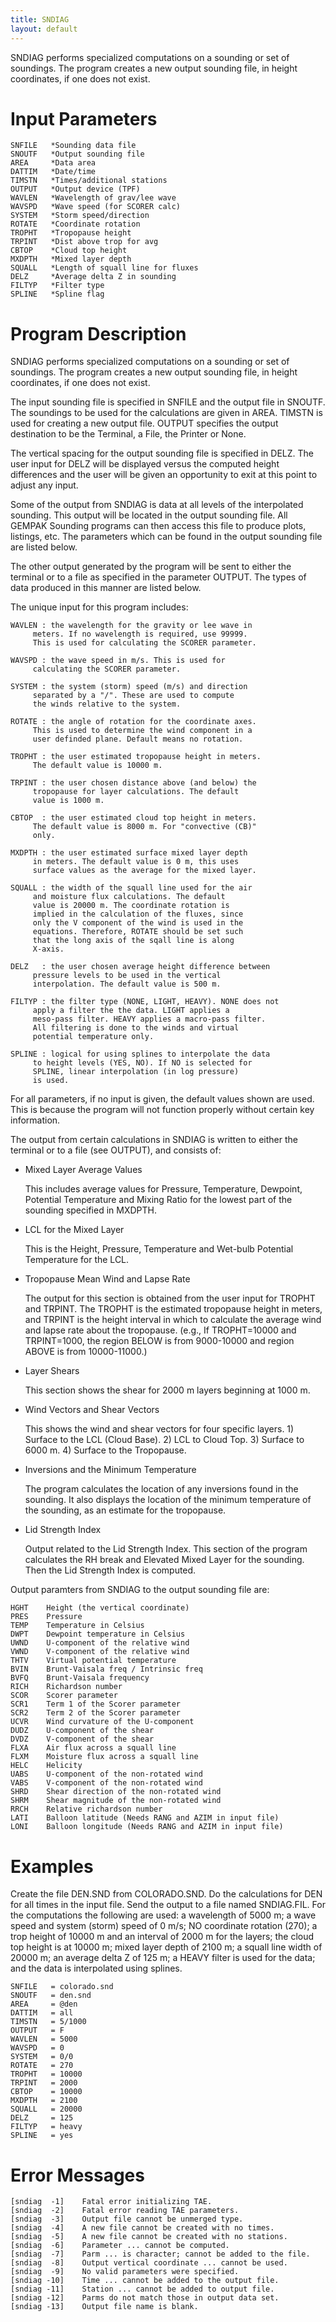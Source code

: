 ```yaml
---
title: SNDIAG
layout: default
---
```


SNDIAG performs specialized computations on a sounding or set
of soundings. The program creates a new output sounding file,
in height coordinates, if one does not exist.


# Input Parameters

	SNFILE	 *Sounding data file
	SNOUTF	 *Output sounding file
	AREA	 *Data area
	DATTIM	 *Date/time
	TIMSTN	 *Times/additional stations
	OUTPUT	 *Output device (TPF)
	WAVLEN	 *Wavelength of grav/lee wave
	WAVSPD	 *Wave speed (for SCORER calc)
	SYSTEM	 *Storm speed/direction
	ROTATE	 *Coordinate rotation
	TROPHT	 *Tropopause height
	TRPINT	 *Dist above trop for avg
	CBTOP 	 *Cloud top height
	MXDPTH	 *Mixed layer depth
	SQUALL	 *Length of squall line for fluxes
	DELZ	 *Average delta Z in sounding
	FILTYP	 *Filter type
	SPLINE	 *Spline flag
 

# Program Description
 
SNDIAG performs specialized computations on a sounding or set
of soundings. The program creates a new output sounding file,
in height coordinates, if one does not exist.

The input sounding file is specified in SNFILE and the output
file in SNOUTF. The soundings to be used for the calculations
are given in AREA. TIMSTN is used for creating a new output
file. OUTPUT specifies the output destination to be the 
Terminal, a File, the Printer or None.

The vertical spacing for the output sounding file is specified
in DELZ. The user input for DELZ will be displayed versus the
computed height differences and the user will be given an
opportunity to exit at this point to adjust any input.

Some of the output from SNDIAG is data at all levels of the
interpolated sounding. This output will be located in the output
sounding file. All GEMPAK Sounding programs can then access this
file to produce plots, listings, etc. The parameters which can
be found in the output sounding file are listed below.

The other output generated by the program will be sent to either
the terminal or to a file as specified in the parameter OUTPUT.
The types of data produced in this manner are listed below.


The unique input for this program includes:

	WAVLEN : the wavelength for the gravity or lee wave in
		 meters. If no wavelength is required, use 99999.
		 This is used for calculating the SCORER parameter. 

	WAVSPD : the wave speed in m/s. This is used for
		 calculating the SCORER parameter.

	SYSTEM : the system (storm) speed (m/s) and direction
		 separated by a "/". These are used to compute
		 the winds relative to the system.

	ROTATE : the angle of rotation for the coordinate axes.
		 This is used to determine the wind component in a
		 user definded plane. Default means no rotation.

	TROPHT : the user estimated tropopause height in meters.
		 The default value is 10000 m.

	TRPINT : the user chosen distance above (and below) the
		 tropopause for layer calculations. The default
		 value is 1000 m.

	CBTOP  : the user estimated cloud top height in meters.
		 The default value is 8000 m. For "convective (CB)"
		 only.

	MXDPTH : the user estimated surface mixed layer depth
		 in meters. The default value is 0 m, this uses
		 surface values as the average for the mixed layer.

	SQUALL : the width of the squall line used for the air
		 and moisture flux calculations. The default
		 value is 20000 m. The coordinate rotation is
		 implied in the calculation of the fluxes, since
		 only the V component of the wind is used in the
		 equations. Therefore, ROTATE should be set such
		 that the long axis of the sqall line is along 
		 X-axis.

	DELZ   : the user chosen average height difference between
		 pressure levels to be used in the vertical
		 interpolation. The default value is 500 m.

	FILTYP : the filter type (NONE, LIGHT, HEAVY). NONE does not
		 apply a filter the the data. LIGHT applies a 
		 meso-pass filter. HEAVY applies a macro-pass filter.
		 All filtering is done to the winds and virtual
		 potential temperature only.

	SPLINE : logical for using splines to interpolate the data
		 to height levels (YES, NO). If NO is selected for
		 SPLINE, linear interpolation (in log pressure)
		 is used.

For all parameters, if no input is given, the default values
shown are used. This is because the program will not function
properly without certain key information.

The output from certain calculations in SNDIAG is written to
either the terminal or to a file (see OUTPUT), and consists of:
        
* Mixed Layer Average Values

     This includes average values for Pressure, Temperature,
     Dewpoint, Potential Temperature and Mixing Ratio for 
     the lowest part of the sounding specified in MXDPTH.
    
* LCL for the Mixed Layer

     This is the Height, Pressure, Temperature and Wet-bulb
     Potential Temperature for the LCL.
    
* Tropopause Mean Wind and Lapse Rate

     The output for this section is obtained from the user
     input for TROPHT and TRPINT. The TROPHT is the
     estimated tropopause height in meters, and TRPINT is
     the height interval in which to calculate the average
     wind and lapse rate about the tropopause.
     (e.g., If TROPHT=10000 and TRPINT=1000, the region
     BELOW is from 9000-10000 and region ABOVE is from
     10000-11000.)
    
* Layer Shears

     This section shows the shear for 2000 m layers 
     beginning at 1000 m.
    
* Wind Vectors and Shear Vectors

     This shows the wind and shear vectors for four specific
     layers. 1) Surface to the LCL (Cloud Base). 2) LCL to
     Cloud Top. 3) Surface to 6000 m. 4) Surface to the
     Tropopause.
    
* Inversions and the Minimum Temperature

     The program calculates the location of any inversions
     found in the sounding. It also displays the location
     of the minimum temperature of the sounding, as an
     estimate for the tropopause.
    
* Lid Strength Index

     Output related to the Lid Strength Index. This section
     of the program calculates the RH break and Elevated 
     Mixed Layer for the sounding. Then the Lid Strength
     Index is computed.

Output paramters from SNDIAG to the output sounding file are:

	HGHT	Height (the vertical coordinate)
	PRES	Pressure
	TEMP	Temperature in Celsius
	DWPT	Dewpoint temperature in Celsius
	UWND	U-component of the relative wind
	VWND	V-component of the relative wind
	THTV	Virtual potential temperature
	BVIN	Brunt-Vaisala freq / Intrinsic freq
	BVFQ	Brunt-Vaisala frequency
	RICH	Richardson number
	SCOR	Scorer parameter
	SCR1	Term 1 of the Scorer parameter
	SCR2	Term 2 of the Scorer parameter
	UCVR	Wind curvature of the U-component
	DUDZ	U-component of the shear
	DVDZ	V-component of the shear
	FLXA	Air flux across a squall line
	FLXM	Moisture flux across a squall line
	HELC	Helicity
	UABS	U-component of the non-rotated wind
	VABS	V-component of the non-rotated wind
	SHRD	Shear direction of the non-rotated wind
	SHRM	Shear magnitude of the non-rotated wind
	RRCH	Relative richardson number
	LATI	Balloon latitude (Needs RANG and AZIM in input file)
	LONI	Balloon longitude (Needs RANG and AZIM in input file)


# Examples
 
Create the file DEN.SND from COLORADO.SND. Do the
	calculations for DEN for all times in the input file.
	Send the output to a file named SNDIAG.FIL. For the 
	computations the following are used: a wavelength of
	5000 m; a wave speed and system (storm) speed of 0 m/s;
	NO coordinate rotation (270); a trop height of 10000 m 
	and an interval of 2000 m for the layers; the cloud
	top height is at 10000 m; mixed layer depth of 2100 m;
	a squall line width of 20000 m; an average delta Z of
	125 m; a HEAVY filter is used for the data; and the
	data is interpolated using splines.

	SNFILE   = colorado.snd
	SNOUTF   = den.snd
	AREA     = @den
	DATTIM   = all
	TIMSTN   = 5/1000
	OUTPUT   = F
	WAVLEN   = 5000
	WAVSPD   = 0
	SYSTEM   = 0/0
	ROTATE   = 270
	TROPHT   = 10000
	TRPINT   = 2000
	CBTOP    = 10000
	MXDPTH   = 2100
	SQUALL   = 20000
	DELZ     = 125
	FILTYP   = heavy
	SPLINE   = yes


# Error Messages
 
	[sndiag  -1]    Fatal error initializing TAE.
	[sndiag  -2]    Fatal error reading TAE parameters.
	[sndiag  -3]    Output file cannot be unmerged type.
	[sndiag  -4]    A new file cannot be created with no times.
	[sndiag  -5]    A new file cannot be created with no stations.
	[sndiag  -6]    Parameter ... cannot be computed.
	[sndiag  -7]    Parm ... is character; cannot be added to the file.
	[sndiag  -8]    Output vertical coordinate ... cannot be used.
	[sndiag  -9]    No valid parameters were specified.
	[sndiag -10]    Time ... cannot be added to the output file.
	[sndiag -11]    Station ... cannot be added to output file.
	[sndiag -12]    Parms do not match those in output data set.
	[sndiag -13]    Output file name is blank.
